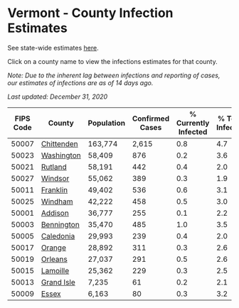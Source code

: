 # Vermont - County Infection Estimates

See state-wide estimates [here](/infections/us-vt).

Click on a county name to view the infections estimates for that county.

*Note: Due to the inherent lag between infections and reporting of cases, our estimates of infections are as of 14 days ago.*

*Last updated: December 31, 2020*

|   FIPS Code |                   County |   Population |   Confirmed Cases |   % Currently Infected |   % Total Infected |
|-------------|--------------------------|--------------|-------------------|------------------------|--------------------|
|       50007 | [Chittenden](chittenden) |      163,774 |             2,615 |                    0.8 |                4.7 |
|       50023 | [Washington](washington) |       58,409 |               876 |                    0.2 |                3.6 |
|       50021 |       [Rutland](rutland) |       58,191 |               442 |                    0.4 |                2.0 |
|       50027 |       [Windsor](windsor) |       55,062 |               389 |                    0.3 |                1.9 |
|       50011 |     [Franklin](franklin) |       49,402 |               536 |                    0.6 |                3.1 |
|       50025 |       [Windham](windham) |       42,222 |               458 |                    0.5 |                3.0 |
|       50001 |       [Addison](addison) |       36,777 |               255 |                    0.1 |                2.2 |
|       50003 | [Bennington](bennington) |       35,470 |               485 |                    1.0 |                3.5 |
|       50005 |   [Caledonia](caledonia) |       29,993 |               239 |                    0.4 |                2.0 |
|       50017 |         [Orange](orange) |       28,892 |               311 |                    0.3 |                2.6 |
|       50019 |       [Orleans](orleans) |       27,037 |               291 |                    0.5 |                2.6 |
|       50015 |     [Lamoille](lamoille) |       25,362 |               229 |                    0.3 |                2.5 |
|       50013 | [Grand Isle](grand-isle) |        7,235 |                61 |                    0.2 |                2.1 |
|       50009 |           [Essex](essex) |        6,163 |                80 |                    0.3 |                3.2 |